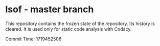 # lsof - master branch

This repository contains the frozen state of the repository.
Its history is cleared. It is used only for static code
analysis with Codacy.

Commit Time: 1719452506